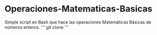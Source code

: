 # Operaciones-Matematicas-Basicas
Simple script en Bash que hace las operaciones Matemáticas Básicas de números enteros. 
'''
git clone 
''' 
